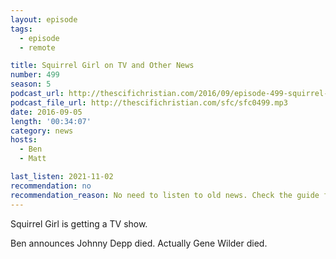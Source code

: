 ```yaml
---
layout: episode
tags:
  - episode
  - remote

title: Squirrel Girl on TV and Other News
number: 499
season: 5
podcast_url: http://thescifichristian.com/2016/09/episode-499-squirrel-girl-on-tv-and-other-news/
podcast_file_url: http://thescifichristian.com/sfc/sfc0499.mp3
date: 2016-09-05
length: '00:34:07'
category: news
hosts:
  - Ben
  - Matt

last_listen: 2021-11-02
recommendation: no
recommendation_reason: No need to listen to old news. Check the guide for what's interesting in hindsight.
---
```


Squirrel Girl is getting a TV show.

Ben announces Johnny Depp died. Actually Gene Wilder died.